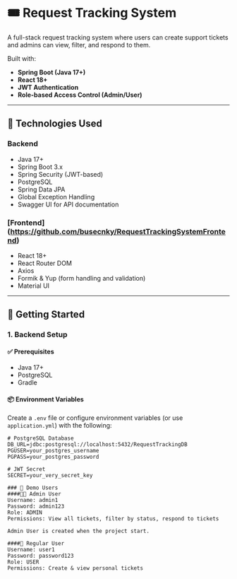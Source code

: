# 🎟️ Request Tracking System

A full-stack request tracking system where users can create support tickets and admins can view, filter, and respond to them.

Built with:
- **Spring Boot (Java 17+)**
- **React 18+**
- **JWT Authentication**
- **Role-based Access Control (Admin/User)**

---

## 🔧 Technologies Used

### Backend
- Java 17+
- Spring Boot 3.x
- Spring Security (JWT-based)
- PostgreSQL
- Spring Data JPA
- Global Exception Handling
- Swagger UI for API documentation

### [Frontend] (https://github.com/busecnky/RequestTrackingSystemFrontend)
- React 18+
- React Router DOM
- Axios
- Formik & Yup (form handling and validation)
- Material UI

---

## 🚀 Getting Started

### 1. Backend Setup

#### ✅ Prerequisites
- Java 17+
- PostgreSQL
- Gradle

#### 📦 Environment Variables

Create a `.env` file or configure environment variables (or use `application.yml`) with the following:

```env
# PostgreSQL Database
DB_URL=jdbc:postgresql://localhost:5432/RequestTrackingDB
PGUSER=your_postgres_username
PGPASS=your_postgres_password

# JWT Secret
SECRET=your_very_secret_key

### 🔑 Demo Users
####👨‍💼 Admin User
Username: admin1
Password: admin123
Role: ADMIN
Permissions: View all tickets, filter by status, respond to tickets

Admin User is created when the project start.

####👤 Regular User
Username: user1
Password: password123
Role: USER
Permissions: Create & view personal tickets


